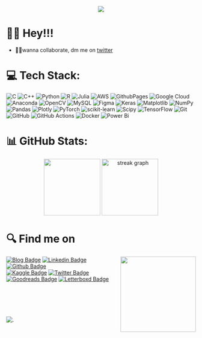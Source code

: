 <p align="center">
  <img src="https://github.com/nihilisticneuralnet/nihilisticneuralnet/assets/138315505/06f20358-8a8b-46af-9186-4ea787c10eca" ></p>
  
  # 🙋‍♂️ Hey!!!

* 👨‍💻wanna collaborate, dm me on [twitter](https://twitter.com/nihilisticnn404)<br>


<!---
nihilisticneuralnet/nihilisticneuralnet is a ✨ special ✨ repository because its `README.md` (this file) appears on your GitHub profile.
You can click the Preview link to take a look at your changes.
--->






# 💻 Tech Stack:
![C](https://img.shields.io/badge/c-%2300599C.svg?style=for-the-badge&logo=c&logoColor=white) ![C++](https://img.shields.io/badge/c++-%2300599C.svg?style=for-the-badge&logo=c%2B%2B&logoColor=white) ![Python](https://img.shields.io/badge/python-3670A0?style=for-the-badge&logo=python&logoColor=ffdd54) ![R](https://img.shields.io/badge/r-%23276DC3.svg?style=for-the-badge&logo=r&logoColor=white) ![Julia](https://img.shields.io/badge/-Julia-9558B2?style=for-the-badge&logo=julia&logoColor=white) ![AWS](https://img.shields.io/badge/AWS-%23FF9900.svg?style=for-the-badge&logo=amazon-aws&logoColor=white) ![GithubPages](https://img.shields.io/badge/github%20pages-121013?style=for-the-badge&logo=github&logoColor=white) ![Google Cloud](https://img.shields.io/badge/GoogleCloud-%234285F4.svg?style=for-the-badge&logo=google-cloud&logoColor=white) ![Anaconda](https://img.shields.io/badge/Anaconda-%2344A833.svg?style=for-the-badge&logo=anaconda&logoColor=white) ![OpenCV](https://img.shields.io/badge/opencv-%23white.svg?style=for-the-badge&logo=opencv&logoColor=white) ![MySQL](https://img.shields.io/badge/mysql-4479A1.svg?style=for-the-badge&logo=mysql&logoColor=white) ![Figma](https://img.shields.io/badge/figma-%23F24E1E.svg?style=for-the-badge&logo=figma&logoColor=white) ![Keras](https://img.shields.io/badge/Keras-%23D00000.svg?style=for-the-badge&logo=Keras&logoColor=white) ![Matplotlib](https://img.shields.io/badge/Matplotlib-%23ffffff.svg?style=for-the-badge&logo=Matplotlib&logoColor=black) ![NumPy](https://img.shields.io/badge/numpy-%23013243.svg?style=for-the-badge&logo=numpy&logoColor=white) ![Pandas](https://img.shields.io/badge/pandas-%23150458.svg?style=for-the-badge&logo=pandas&logoColor=white) ![Plotly](https://img.shields.io/badge/Plotly-%233F4F75.svg?style=for-the-badge&logo=plotly&logoColor=white) ![PyTorch](https://img.shields.io/badge/PyTorch-%23EE4C2C.svg?style=for-the-badge&logo=PyTorch&logoColor=white) ![scikit-learn](https://img.shields.io/badge/scikit--learn-%23F7931E.svg?style=for-the-badge&logo=scikit-learn&logoColor=white) ![Scipy](https://img.shields.io/badge/SciPy-%230C55A5.svg?style=for-the-badge&logo=scipy&logoColor=%white) ![TensorFlow](https://img.shields.io/badge/TensorFlow-%23FF6F00.svg?style=for-the-badge&logo=TensorFlow&logoColor=white) ![Git](https://img.shields.io/badge/git-%23F05033.svg?style=for-the-badge&logo=git&logoColor=white) ![GitHub](https://img.shields.io/badge/github-%23121011.svg?style=for-the-badge&logo=github&logoColor=white) ![GitHub Actions](https://img.shields.io/badge/github%20actions-%232671E5.svg?style=for-the-badge&logo=githubactions&logoColor=white) ![Docker](https://img.shields.io/badge/docker-%230db7ed.svg?style=for-the-badge&logo=docker&logoColor=white) ![Power Bi](https://img.shields.io/badge/power_bi-F2C811?style=for-the-badge&logo=powerbi&logoColor=black)


###
###
# 📊 GitHub Stats:

<div align="center">
  <img src="https://github-readme-stats.vercel.app/api?username=nihilisticneuralnet&theme=highcontrast&show_icons=true&hide_border=false&count_private=true" height="150"  />
  <img src="https://github-readme-streak-stats.herokuapp.com/?user=nihilisticneuralnet&theme=highcontrast&hide_border=false" height="150" alt="streak graph"  />
<!--   <img src="https://github-profile-trophy.vercel.app/?username=nihilisticneuralnet" height="200" alt=" graph"  /> -->
</div>

###
# 🔍 Find me on
<img align="right" height="200" src="https://github.com/nihilisticneuralnet/nihilisticneuralnet/assets/138315505/c0dc2dc4-2ddc-45b3-89ab-ede2b112c334"  />


<div align="left">
  <a href="https://nihilisticneuralnet.substack.com/" rel="noopener"><img src="https://img.shields.io/badge/Substack-%23006f5c.svg?style=for-the-badge&logo=substack&logoColor=FF6719" alt="Blog Badge"></a>
<!--   <a href="mailto:nihilisticneuralnet404@gmail.com" rel="noopener"><img src="https://img.shields.io/badge/Gmail-D14836?style=for-the-badge&logo=gmail&logoColor=white" alt="Mail Badge"></a> -->
  <a href="https://www.linkedin.com/in/nihilisticneuralnet/" rel="noopener"><img src="https://img.shields.io/badge/linkedin-%230077B5.svg?style=for-the-badge&logo=linkedin&logoColor=white" alt="Linkedin Badge"></a>
  <a href="https://github.com/nihilisticneuralnet" rel="noopener"><img src="https://img.shields.io/badge/github-%23121011.svg?style=for-the-badge&logo=github&logoColor=white" alt="Github Badge"></a><br>
  <a href="https://www.kaggle.com/nihilisticneuralnet" rel="noopener"><img src="https://img.shields.io/badge/Kaggle-035a7d?style=for-the-badge&logo=kaggle&logoColor=white" alt="Kaggle Badge"></a>
  <a href="https://twitter.com/nihilisticnn404" rel="noopener"><img src="https://img.shields.io/badge/X-%23000000.svg?style=for-the-badge&logo=X&logoColor=white" alt="Twitter Badge"></a>
  <a href="https://www.goodreads.com/nihilisticneuralnet" rel="noopener"><img src="https://img.shields.io/badge/Goodreads-F3F1EA?style=for-the-badge&logo=goodreads&logoColor=372213" alt="Goodreads Badge"></a>
  <a href="https://letterboxd.com/nihilisticnn404/" rel="noopener"><img src="https://img.shields.io/badge/Netflix-E50914?style=for-the-badge&logo=netflix&logoColor=white" alt="Letterboxd Badge"></a>
</div>
<br><br><br><br>

</div>


</div>

###
![.](https://github.com/nihilisticneuralnet/nihilisticneuralnet/assets/138315505/1ac33bd7-9d4d-4b6b-a170-65e5aadc363e)

<br clear="both">
